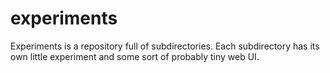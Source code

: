 # experiments

Experiments is a repository full of subdirectories.
Each subdirectory has its own little experiment and some sort of probably tiny web UI.
